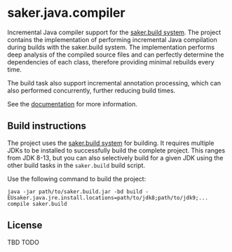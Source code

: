 # saker.java.compiler

Incremental Java compiler support for the [saker.build system](https://saker.build). The project contains the implementation of performing incremental Java compilation during builds with the saker.build system. The implementation performs deep analysis of the compiled source files and can perfectly determine the dependencies of each class, therefore providing minimal rebuilds every time.

The build task also support incremental annotation processing, which can also performed concurrently, further reducing build times.

See the [documentation](https://saker.build/saker.java.compiler/doc/) for more information.

## Build instructions

The project uses the [saker.build system](https://saker.build) for building. It requires multiple JDKs to be installed to successfully build the complete project. This ranges from JDK 8-13, but you can also selectively build for a given JDK using the other build tasks in the `saker.build` build script.

Use the following command to build the project:

```
java -jar path/to/saker.build.jar -bd build -EUsaker.java.jre.install.locations=path/to/jdk8;path/to/jdk9;... compile saker.build
```

## License

TBD TODO